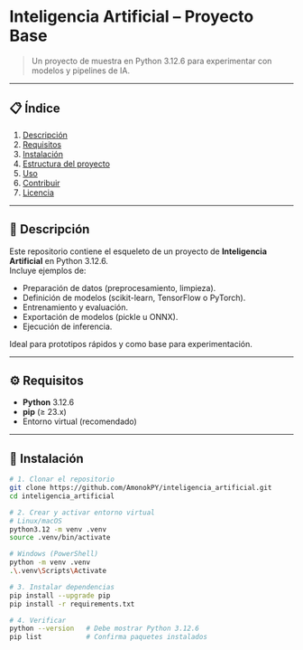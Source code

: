 
# Inteligencia Artificial – Proyecto Base

> Un proyecto de muestra en Python 3.12.6 para experimentar con modelos y pipelines de IA.

---

## 📋 Índice

1. [Descripción](#descripción)  
2. [Requisitos](#requisitos)  
3. [Instalación](#instalación)  
4. [Estructura del proyecto](#estructura-del-proyecto)  
5. [Uso](#uso)  
6. [Contribuir](#contribuir)  
7. [Licencia](#licencia)  

---

## 📖 Descripción

Este repositorio contiene el esqueleto de un proyecto de **Inteligencia Artificial** en Python 3.12.6.  
Incluye ejemplos de:

- Preparación de datos (preprocesamiento, limpieza).  
- Definición de modelos (scikit-learn, TensorFlow o PyTorch).  
- Entrenamiento y evaluación.  
- Exportación de modelos (pickle u ONNX).  
- Ejecución de inferencia.

Ideal para prototipos rápidos y como base para experimentación.

---

## ⚙️ Requisitos

- **Python** 3.12.6  
- **pip** (≥ 23.x)  
- Entorno virtual (recomendado)

---

## 🚀 Instalación

```bash
# 1. Clonar el repositorio
git clone https://github.com/AmonokPY/inteligencia_artificial.git
cd inteligencia_artificial

# 2. Crear y activar entorno virtual
# Linux/macOS
python3.12 -m venv .venv
source .venv/bin/activate

# Windows (PowerShell)
python -m venv .venv
.\.venv\Scripts\Activate

# 3. Instalar dependencias
pip install --upgrade pip
pip install -r requirements.txt

# 4. Verificar
python --version   # Debe mostrar Python 3.12.6
pip list           # Confirma paquetes instalados
